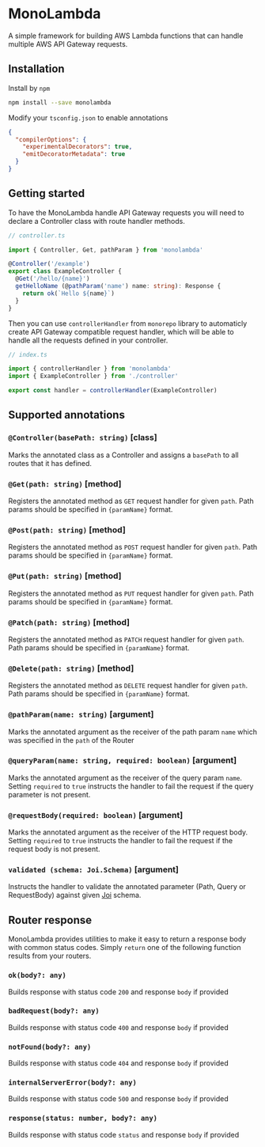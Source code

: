 # MonoLambda

A simple framework for building AWS Lambda functions that can handle multiple AWS API Gateway requests.

## Installation

Install by `npm`

```sh
npm install --save monolambda
```

Modify your `tsconfig.json` to enable annotations

```json
{
  "compilerOptions": {
    "experimentalDecorators": true,
    "emitDecoratorMetadata": true
  }
}
```

## Getting started

To have the MonoLambda handle API Gateway requests you will need to declare a Controller class with route handler methods.

```typescript
// controller.ts

import { Controller, Get, pathParam } from 'monolambda'

@Controller('/example')
export class ExampleController {
  @Get('/hello/{name}')
  getHelloName (@pathParam('name') name: string): Response {
    return ok(`Hello ${name}`)
  }
}
```

Then you can use `controllerHandler` from `monorepo` library to automaticly create API Gateway compatible request handler, which will be able to handle all the requests defined in your controller.

```typescript
// index.ts

import { controllerHandler } from 'monolambda'
import { ExampleController } from './controller'

export const handler = controllerHandler(ExampleController)
```

## Supported annotations

### `@Controller(basePath: string)` [class]

Marks the annotated class as a Controller and assigns a `basePath` to all routes that it has defined.

### `@Get(path: string)` [method]

Registers the annotated method as `GET` request handler for given `path`. Path params should be specified in `{paramName}` format.

### `@Post(path: string)` [method]

Registers the annotated method as `POST` request handler for given `path`. Path params should be specified in `{paramName}` format.

### `@Put(path: string)` [method]

Registers the annotated method as `PUT` request handler for given `path`. Path params should be specified in `{paramName}` format.

### `@Patch(path: string)` [method]

Registers the annotated method as `PATCH` request handler for given `path`. Path params should be specified in `{paramName}` format.

### `@Delete(path: string)` [method]

Registers the annotated method as `DELETE` request handler for given `path`. Path params should be specified in `{paramName}` format.

### `@pathParam(name: string)` [argument]

Marks the annotated argument as the receiver of the path param `name` which was specified in the `path` of the Router

### `@queryParam(name: string, required: boolean)` [argument]

Marks the annotated argument as the receiver of the query param `name`. Setting `required` to `true` instructs the handler to fail the request if the query parameter is not present.

### `@requestBody(required: boolean)` [argument]

Marks the annotated argument as the receiver of the HTTP request body. Setting `required` to `true` instructs the handler to fail the request if the request body is not present.

### `validated (schema: Joi.Schema)` [argument]

Instructs the handler to validate the annotated parameter (Path, Query or RequestBody) against given [Joi](https://github.com/sideway/joi) schema.


## Router response

MonoLambda provides utilities to make it easy to return a response body with common status codes. Simply `return` one of the following function results from your routers.

### `ok(body?: any)`

Builds response with status code `200` and response `body` if provided

### `badRequest(body?: any)`

Builds response with status code `400` and response `body` if provided

### `notFound(body?: any)`

Builds response with status code `404` and response `body` if provided

### `internalServerError(body?: any)`

Builds response with status code `500` and response `body` if provided

### `response(status: number, body?: any)`

Builds response with status code `status` and response `body` if provided